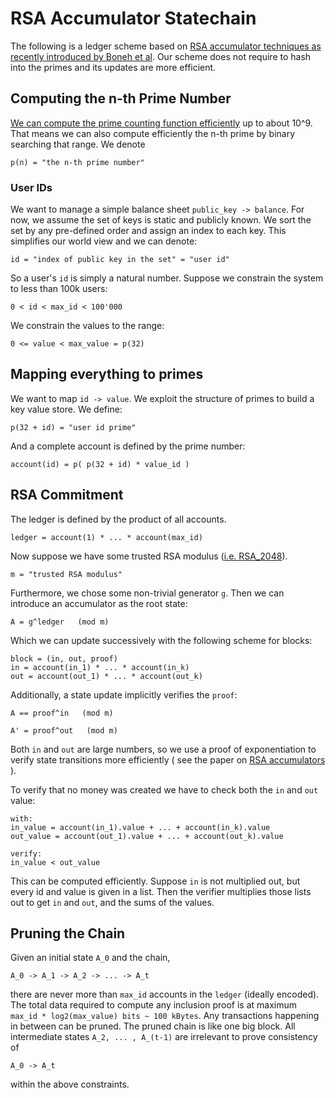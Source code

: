 # RSA Accumulator Statechain
The following is a ledger scheme based on [RSA accumulator techniques as recently introduced by Boneh et al](https://eprint.iacr.org/2018/1188.pdf). 
Our scheme does not require to hash into the primes and its updates are more efficient.

## Computing the n-th Prime Number
[We can compute the prime counting function efficiently](https://robinlinus.github.io/prime-counting-function/index.html)
up to about 10^9. That means we can also compute efficiently the n-th prime by binary searching that range. We denote
```
p(n) = "the n-th prime number"
```

### User IDs
We want to manage a simple balance sheet `public_key -> balance`. For now, we assume the set of keys is static and publicly known.
We sort the set by any pre-defined order and assign an index to each key. This simplifies our world view and we can denote: 
```
id = "index of public key in the set" = "user id"
```
So a user's `id` is simply a natural number. Suppose we constrain the system to less than 100k users:
```
0 < id < max_id < 100'000 
```
We constrain the values to the range:
```
0 <= value < max_value = p(32)
```

## Mapping everything to primes
We want to map `id -> value`. We exploit the structure of primes to build a key value store. We define:
```
p(32 + id) = "user id prime"
```
And a complete account is defined by the prime number:
```
account(id) = p( p(32 + id) * value_id )
```
## RSA Commitment
The ledger is defined by the product of all accounts.
```
ledger = account(1) * ... * account(max_id)
```

Now suppose we have some trusted RSA modulus ([i.e. RSA_2048](https://en.wikipedia.org/wiki/RSA_numbers#RSA-2048)).
```
m = "trusted RSA modulus"
```
Furthermore, we chose some non-trivial generator `g`. Then we can introduce an accumulator as the root state:
```
A = g^ledger   (mod m)
```

Which we can update successively with the following scheme for blocks:
```
block = (in, out, proof)
in = account(in_1) * ... * account(in_k) 
out = account(out_1) * ... * account(out_k)
```
Additionally, a state update implicitly verifies the `proof`:
```
A == proof^in   (mod m)
```

```
A' = proof^out   (mod m)
```

Both `in` and `out` are large numbers, so we use a proof of exponentiation to verify state transitions more efficiently ( see the paper on [RSA accumulators](https://eprint.iacr.org/2018/1188.pdf) ).

To verify that no money was created we have to check both the `in` and `out` value:
```
with:
in_value = account(in_1).value + ... + account(in_k).value
out_value = account(out_1).value + ... + account(out_k).value

verify:
in_value < out_value
```
This can be computed efficiently. Suppose `in` is not multiplied out, but every id and value is given in a list. Then the verifier multiplies those lists out to get `in` and `out`, and the sums of the values.

## Pruning the Chain
Given an initial state `A_0` and the chain, 
```
A_0 -> A_1 -> A_2 -> ... -> A_t
```
there are never more than `max_id` accounts in the `ledger` (ideally encoded). The total data required to compute any inclusion proof is at maximum `max_id * log2(max_value) bits ~ 100 kBytes`. Any transactions happening in between can be pruned. The pruned chain is like one big block. All intermediate states `A_2, ... , A_(t-1)` are irrelevant to prove consistency of 
```
A_0 -> A_t
```
within the above constraints.
